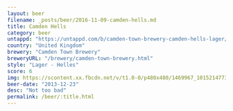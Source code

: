 ```yaml
---
layout: beer
filename: _posts/beer/2016-11-09-camden-hells.md
title: Camden Hells
category: beer
untappd: "https://untappd.com/b/camden-town-brewery-camden-hells-lager/158571"
country: "United Kingdom"
brewery: "Camden Town Brewery"
breweryURL: "/brewery/camden-town-brewery.html"
style: "Lager - Helles"
score: 6
img: https://scontent.xx.fbcdn.net/v/t1.0-0/p480x480/1469967_10152147735243745_1919940570_n.jpg?oh=840a33d08c9526a56def527be7caa2de&oe=59E915A0
beer-date: "2013-12-23"
desc: "Not too bad"
permalink: /beer/:title.html
---
```

